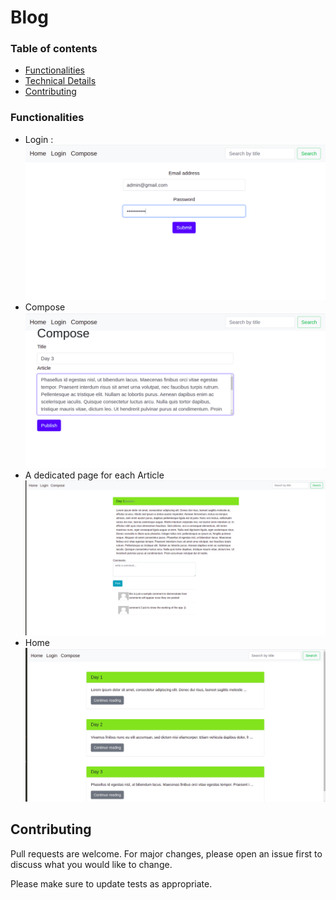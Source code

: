 # Blog
### Table of contents

* [Functionalities](#functionalities)
* [Technical Details](#technical-details)
* [Contributing](#Contributing)
### Functionalities
* Login :
![login](login.png)
* Compose
![compose](compose.png)
* A dedicated page for each Article 
![article](article.png)
* Home
![Home](home.png)


## Contributing
Pull requests are welcome. For major changes, please open an issue first to discuss what you would like to change.

Please make sure to update tests as appropriate.
